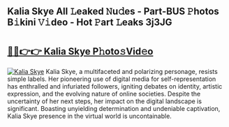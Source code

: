 ## Kalia Skye All 𝙻eaked 𝙽u𝚍es - Part-BUS 𝙿hotos B𝚒kini 𝚅𝚒deo - Hot 𝙿art 𝙻eaks 3j3JG

# <h2><a href="http://ld2l8d.urlbe.top/?page=Kalia+Skye">🔗🔗👉👉 Kalia Skye P𝚑oto𝚜Vid𝚎o</a></h2>

[![Kalia Skye](https://i.imgur.com/eBuTRDB.gif)](http://ld2l8d.urlbe.top/?page=Kalia+Skye)
Kalia Skye, a multifaceted and polarizing personage, resists simple labels. Her pioneering use of digital media for self-representation has enthralled and infuriated followers, igniting debates on identity, artistic expression, and the evolving nature of online societies. Despite the uncertainty of her next steps, her impact on the digital landscape is significant. Boasting unyielding determination and undeniable captivation, Kalia Skye presence in the virtual world is uncontainable.

